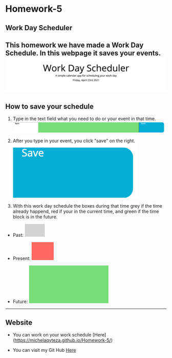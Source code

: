 # Homework-5

## Work Day Scheduler
This homework we have made a Work Day Schedule. In this webpage it saves your events. 
![homepage](https://github.com/michelaqyteza/Homework-5/blob/main/Pictures/homepage.png)
---
## How to save your schedule
1. Type in the text field what you need to do or your event in that time.
![textbox](https://github.com/michelaqyteza/Homework-5/blob/main/Pictures/textbox.png)

2. After you type in your event, you click "save" on the right.
![savebutton](https://github.com/michelaqyteza/Homework-5/blob/main/Pictures/savebtn.png)

3. With this work day schedule the boxes during that time grey if the  time already happend, red if your in the current time, and green if the time block is in the future. 

- Past: ![grey](https://github.com/michelaqyteza/Homework-5/blob/main/Pictures/grey.PNG)


- Present: ![red](https://github.com/michelaqyteza/Homework-5/blob/main/Pictures/red.png)


- Future: ![green](https://github.com/michelaqyteza/Homework-5/blob/main/Pictures/green.png) 
---

## Website
- You can work on your work schedule [Here] (https://michelaqyteza.github.io/Homework-5/)


- You can visit my Git Hub [Here](https://github.com/michelaqyteza)